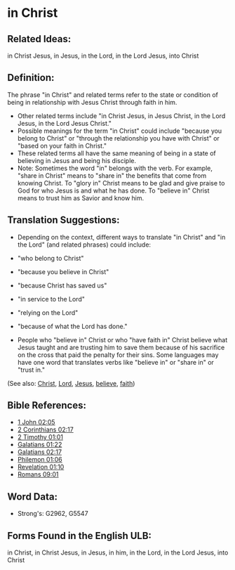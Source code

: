 # in Christ

## Related Ideas:

in Christ Jesus, in Jesus, in the Lord, in the Lord Jesus, into Christ

## Definition:

The phrase "in Christ" and related terms refer to the state or condition of being in relationship with Jesus Christ through faith in him.

* Other related terms include "in Christ Jesus, in Jesus Christ, in the Lord Jesus, in the Lord Jesus Christ."
* Possible meanings for the term "in Christ" could include "because you belong to Christ" or "through the relationship you have with Christ" or "based on your faith in Christ."
* These related terms all have the same meaning of being in a state of believing in Jesus and being his disciple.
* Note: Sometimes the word "in" belongs with the verb. For example, "share in Christ" means to "share in" the benefits that come from knowing Christ. To "glory in" Christ means to be glad and give praise to God for who Jesus is and what he has done. To "believe in" Christ means to trust him as Savior and know him.

## Translation Suggestions:

* Depending on the context, different ways to translate "in Christ" and "in the Lord" (and related phrases) could include:

 * "who belong to Christ"
 * "because you believe in Christ"
 * "because Christ has saved us"
 * "in service to the Lord"
 * "relying on the Lord"
 * "because of what the Lord has done."

* People who "believe in" Christ or who "have faith in" Christ believe what Jesus taught and are trusting him to save them because of his sacrifice on the cross that paid the penalty for their sins. Some languages may have one word that translates verbs like "believe in" or "share in" or "trust in."

(See also: [Christ](../kt/christ.md), [Lord](../kt/lord.md), [Jesus](../kt/jesus.md), [believe](../kt/believe.md), [faith](../kt/faith.md))

## Bible References:

* [1 John 02:05](rc://en/tn/help/1jn/02/05)
* [2 Corinthians 02:17](rc://en/tn/help/2co/02/17)
* [2 Timothy 01:01](rc://en/tn/help/2ti/01/01)
* [Galatians 01:22](rc://en/tn/help/gal/01/22)
* [Galatians 02:17](rc://en/tn/help/gal/02/17)
* [Philemon 01:06](rc://en/tn/help/phm/01/06)
* [Revelation 01:10](rc://en/tn/help/rev/01/10)
* [Romans 09:01](rc://en/tn/help/rom/09/01)

## Word Data:

* Strong's: G2962, G5547

## Forms Found in the English ULB:

in Christ, in Christ Jesus, in Jesus, in him, in the Lord, in the Lord Jesus, into Christ


